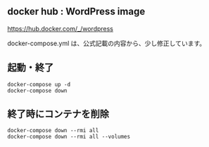 ## docker hub : WordPress image
https://hub.docker.com/_/wordpress  

docker-compose.yml は、公式記載の内容から、少し修正しています。  

## 起動・終了
```
docker-compose up -d
docker-compose down
```

## 終了時にコンテナを削除
```
docker-compose down --rmi all
docker-compose down --rmi all --volumes
```